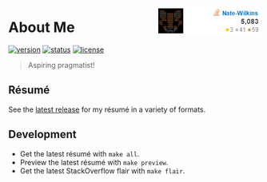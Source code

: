 <a href="https://stackoverflow.com/users/422312/nate-wilkins"><img style="float: right;" src="./so-flair.png"></a>

# About Me
[![version](https://img.shields.io/github/tag/Nate-Wilkins/about.svg?style=flat-square&longCache=true)](https://github.com/Nate-Wilkins/about/releases/latest)
[![status](https://img.shields.io/travis/Nate-Wilkins/about.svg?style=flat-square&longCache=true)](https://travis-ci.org/Nate-Wilkins/about)
[![license](https://img.shields.io/github/license/nate-wilkins/about.svg?style=flat-square&longCache=true)](https://github.com/Nate-Wilkins/about/blob/master/LICENSE)

> Aspiring pragmatist!

## Résumé

See the [latest release] for my résumé in a variety of formats.

## Development

- Get the latest résumé with `make all`.
- Preview the latest résumé with `make preview`.
- Get the latest StackOverflow flair with `make flair`.


[latest release]: https://github.com/nate-wilkins/about/releases/latest
